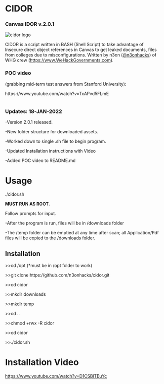 <h1>CIDOR</h1> 
<h3>Canvas IDOR v.2.0.1</h3>
<img src="https://raw.githubusercontent.com/n3onhacks/cidor/main/cidor-git.jpg" alt="cidor logo">

CIDOR is a script written in BASH (Shell Script) to take advantage of Insecure direct object references in Canvas to get leaked documents, files from colleges due to misconfigurations. Written by n3on (<a href="https://www.twitter.com/@n3onhacks">@n3onhacks</a>) of WHG crew (https://www.WeHackGovernments.com).

<h3>POC video</h3><p>
(grabbing mid-term test answers from Stanford University):<p>
 https://www.youtube.com/watch?v=TxAPvd5FLmE<p>
  
<h1></h1>
<h3>Updates: 18-JAN-2022</h3><p>
  
-Version 2.0.1 released.<p>
-New folder structure for downloaded assets.<p>
-Worked down to single .sh file to begin program.<p>
-Updated Installation instructions with Video<p>
-Added POC video to README.md<p>

<h1>Usage</h1>
  
./cidor.sh

<b>MUST RUN AS ROOT.</b><p>

Follow prompts for input.<p>
-After the program is run, files will be in /downloads folder<p>
-The /temp folder can be emptied at any time after scan; all Application/Pdf files will be copied to the /downloads folder.<p>

<h2>Installation</h2>
>>cd /opt  (*must be in /opt folder to work)<p><p>
>>git clone https://github.com/n3onhacks/cidor.git<p>
>>cd cidor<p>
>>mkdir downloads<p>
>>mkdir temp<p>
>>cd ..<p>
>>chmod +rwx -R cidor<p>
>>cd cidor<p>
>>./cidor.sh<p>

<h1>Installation Video</h1>

https://www.youtube.com/watch?v=D1CSBlTEuYc
